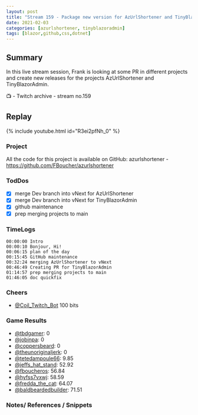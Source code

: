 ```yaml
---
layout: post
title: "Stream 159 - Package new version for AzUrlShortener and TinyBlazor Admin - GitHUb maintenance"
date: 2021-02-03
categories: [azurlshortener, tinyblazoradmin]
tags: [blazor,github,css,dotnet]
---
```


## Summary

In this live stream session, Frank is looking at some PR in different projects and create new releases for the projects AzUrlShortener and TinyBlazorAdmin. 

📺 - Twitch archive - stream no.159

## Replay

{% include youtube.html id="R3ei2pfNh_0" %}
<br/><!--more-->


### Project

All the code for this project is available on GitHub: azurlshortener - https://github.com/FBoucher/azurlshortener

### TodDos

- [X] merge Dev branch into vNext for AzUrlShortener
- [X] merge Dev branch into vNext for TinyBlazorAdmin
- [X] github maintenance
- [X] prep merging projects to main

### TimeLogs

    00:00:00 Intro
    00:00:10 Bonjour, Hi!
    00:06:15 plan of the day
    00:15:45 GitHub maintenance
    00:32:24 merging AzUrlShortener to vNext
    00:46:49 Creating PR for TinyBlazorAdmin
    01:14:57 prep merging projects to main
    01:46:05 doc quickfix

### Cheers

- [@Coil_Twitch_Bot](https://www.twitch.tv/Coil_Twitch_Bot)  100 bits

### Game Results

- [@tbdgamer](https://www.twitch.tv/tbdgamer): 0
- [@jobinpa](https://www.twitch.tv/jobinpa): 0
- [@coppersbeard](https://www.twitch.tv/coppersbeard): 0
- [@theunoriginaljerk](https://www.twitch.tv/theunoriginaljerk): 0
- [@tetedampoule66](https://www.twitch.tv/tetedampoule66): 9.85
- [@jeffs_hat_stand](https://www.twitch.tv/jeffs_hat_stand): 52.92
- [@fboucheros](https://www.twitch.tv/fboucheros): 56.84
- [@hyfss7vxwj](https://www.twitch.tv/hyfss7vxwj): 58.59
- [@fredda_the_cat](https://www.twitch.tv/fredda_the_cat): 64.07
- [@baldbeardedbuilder](https://www.twitch.tv/baldbeardedbuilder): 71.51

### Notes/ References / Snippets

